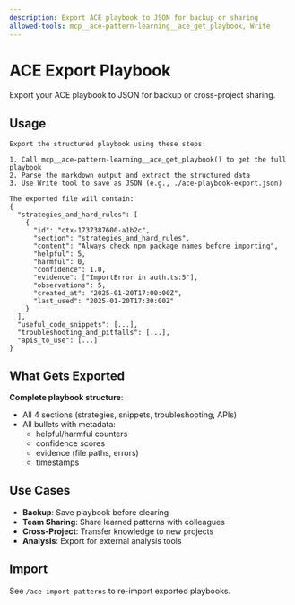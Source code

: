 ```yaml
---
description: Export ACE playbook to JSON for backup or sharing
allowed-tools: mcp__ace-pattern-learning__ace_get_playbook, Write
---
```


# ACE Export Playbook

Export your ACE playbook to JSON for backup or cross-project sharing.

## Usage

```
Export the structured playbook using these steps:

1. Call mcp__ace-pattern-learning__ace_get_playbook() to get the full playbook
2. Parse the markdown output and extract the structured data
3. Use Write tool to save as JSON (e.g., ./ace-playbook-export.json)

The exported file will contain:
{
  "strategies_and_hard_rules": [
    {
      "id": "ctx-1737387600-a1b2c",
      "section": "strategies_and_hard_rules",
      "content": "Always check npm package names before importing",
      "helpful": 5,
      "harmful": 0,
      "confidence": 1.0,
      "evidence": ["ImportError in auth.ts:5"],
      "observations": 5,
      "created_at": "2025-01-20T17:00:00Z",
      "last_used": "2025-01-20T17:30:00Z"
    }
  ],
  "useful_code_snippets": [...],
  "troubleshooting_and_pitfalls": [...],
  "apis_to_use": [...]
}
```

## What Gets Exported

**Complete playbook structure**:
- All 4 sections (strategies, snippets, troubleshooting, APIs)
- All bullets with metadata:
  - helpful/harmful counters
  - confidence scores
  - evidence (file paths, errors)
  - timestamps

## Use Cases

- **Backup**: Save playbook before clearing
- **Team Sharing**: Share learned patterns with colleagues
- **Cross-Project**: Transfer knowledge to new projects
- **Analysis**: Export for external analysis tools

## Import

See `/ace-import-patterns` to re-import exported playbooks.
